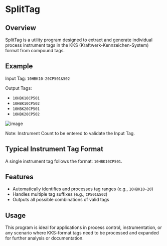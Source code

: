 # SplitTag
## Overview

SplitTag is a utility program designed to extract and generate individual process instrument tags in the KKS (Kraftwerk-Kennzeichen-System) format from compound tags.

## Example

Input Tag: `10HBK10-20CP501&502`

Output Tags:
- `10HBK10CP501`
- `10HBK10CP502`
- `10HBK20CP501`
- `10HBK20CP502`

![image](https://github.com/user-attachments/assets/5850ac3a-71b6-4610-8e95-807b20e07975)

Note: Instrument Count to be entered to validate the Input Tag.
## Typical Instrument Tag Format

A single instrument tag follows the format: `10HBK10CP501`.

## Features

* Automatically identifies and processes tag ranges (e.g., `10HBK10-20`)
* Handles multiple tag suffixes (e.g., `CP501&502`)
* Outputs all possible combinations of valid tags

## Usage

This program is ideal for applications in process control, instrumentation, or any scenario where KKS-format tags need to be processed and expanded for further analysis or documentation.
